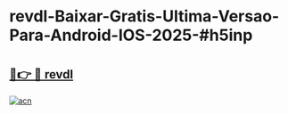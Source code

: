 # revdl-Baixar-Gratis-Ultima-Versao-Para-Android-IOS-2025-#h5inp

# <h2><a href="https://ainizakaria.my?title=revdl&ref=24M">🔗👉 🔴 revdl</a></h2>

[![acn](https://github.com/user-attachments/assets/0f9c940e-d8b0-45ae-aac7-cd30a18b3e1c)](https://ainizakaria.my?title=revdl&ref=24M)

